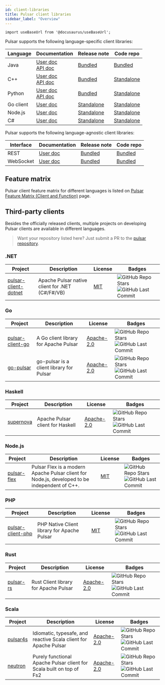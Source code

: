 ```yaml
---
id: client-libraries
title: Pulsar client libraries
sidebar_label: "Overview"
---
```


````mdx-code-block
import useBaseUrl from '@docusaurus/useBaseUrl';
````

Pulsar supports the following language-specific client libraries:

| Language  | Documentation                                                                     | Release note                                                                      | Code repo                                                             |
| --------- |-----------------------------------------------------------------------------------| --------------------------------------------------------------------------------- | --------------------------------------------------------------------- |
| Java      | [User doc](client-libraries-java.md)   <br/> [API doc](/api/client/)              | [Bundled](/release-notes/)                                                        | [Bundled](https://github.com/apache/pulsar/tree/master/pulsar-client) |
| C++       | [User doc](client-libraries-cpp.md)    <br/> [API doc](pathname:///api/cpp/3.0.0) | [Bundled](/release-notes/)                                                        | [Standalone](https://github.com/apache/pulsar/pulsar-client-cpp)      |
| Python    | [User doc](client-libraries-python.md) <br/> [API doc](@pulsar:apidoc:python@)    | [Bundled](/release-notes/)                                                        | [Standalone](https://github.com/apache/pulsar-client-python)          |
| Go client | [User doc](client-libraries-go.md)                                                | [Standalone](https://github.com/apache/pulsar-client-go/releases)                 | [Standalone](https://github.com/apache/pulsar-client-go)              |
| Node.js   | [User doc](client-libraries-node.md)                                              | [Standalone](https://github.com/apache/pulsar-client-node/releases)               | [Standalone](https://github.com/apache/pulsar-client-node)            |
| C#        | [User doc](client-libraries-dotnet.md)                                            | [Standalone](https://github.com/apache/pulsar-dotpulsar/blob/master/CHANGELOG.md) | [Standalone](https://github.com/apache/pulsar-dotpulsar)              |

Pulsar supports the following language-agnostic client libraries:

| Interface | Documentation                             | Release note               | Code repo                                                                |
| --------- | ----------------------------------------- | -------------------------- | ------------------------------------------------------------------------ |
| REST      | [User doc](client-libraries-rest.md)      | [Bundled](/release-notes/) | [Bundled](https://github.com/apache/pulsar/tree/master/pulsar-broker)    |
| WebSocket | [User doc](client-libraries-websocket.md) | [Bundled](/release-notes/) | [Bundled](https://github.com/apache/pulsar/tree/master/pulsar-websocket) |

## Feature matrix

Pulsar client feature matrix for different languages is listed on [Pulsar Feature Matrix (Client and Function)](https://docs.google.com/spreadsheets/d/1YHYTkIXR8-Ql103u-IMI18TXLlGStK8uJjDsOOA0T20/edit#gid=1784579914) page.

## Third-party clients

Besides the officially released clients, multiple projects on developing Pulsar clients are available in different languages.

> Want your repository listed here? Just submit a PR to the [pulsar repository](https://github.com/apache/pulsar/edit/master/site2/docs/client-libraries.md).

### .NET

| Project                                                                    | Description                                     | License                                    | Badges                                                                                                                                                                                                                                                   |
| -------------------------------------------------------------------------- | ----------------------------------------------- | ------------------------------------------ | -------------------------------------------------------------------------------------------------------------------------------------------------------------------------------------------------------------------------------------------------------- |
| [pulsar-client-dotnet](https://github.com/fsprojects/pulsar-client-dotnet) | Apache Pulsar native client for .NET (C#/F#/VB) | [MIT](https://opensource.org/licenses/MIT) | ![GitHub Repo Stars](https://img.shields.io/github/stars/fsprojects/pulsar-client-dotnet?color=FEEA00&style=flat-square) ![GitHub Last Commit](https://img.shields.io/github/last-commit/fsprojects/pulsar-client-dotnet?color=7FD8BE&style=flat-square) |

### Go

| Project                                                         | Description                              | License                                                   | Badges                                                                                                                                                                                                                                     |
| --------------------------------------------------------------- | ---------------------------------------- | --------------------------------------------------------- | ------------------------------------------------------------------------------------------------------------------------------------------------------------------------------------------------------------------------------------------ |
| [pulsar-client-go](https://github.com/Comcast/pulsar-client-go) | A Go client library for Apache Pulsar    | [Apache-2.0](https://www.apache.org/licenses/LICENSE-2.0) | ![GitHub Repo Stars](https://img.shields.io/github/stars/Comcast/pulsar-client-go?color=FEEA00&style=flat-square) ![GitHub Last Commit](https://img.shields.io/github/last-commit/Comcast/pulsar-client-go?color=7FD8BE&style=flat-square) |
| [go-pulsar](https://github.com/t2y/go-pulsar)                   | go-pulsar is a client library for Pulsar | [Apache-2.0](https://www.apache.org/licenses/LICENSE-2.0) | ![GitHub Repo Stars](https://img.shields.io/github/stars/t2y/go-pulsar?color=FEEA00&style=flat-square) ![GitHub Last Commit](https://img.shields.io/github/last-commit/t2y/go-pulsar?color=7FD8BE&style=flat-square)                       |

### Haskell

| Project                                          | Description                      | License                                                   | Badges                                                                                                                                                                                                                     |
| ------------------------------------------------ | -------------------------------- | --------------------------------------------------------- | -------------------------------------------------------------------------------------------------------------------------------------------------------------------------------------------------------------------------- |
| [supernova](https://github.com/cr-org/supernova) | Apache Pulsar client for Haskell | [Apache-2.0](https://www.apache.org/licenses/LICENSE-2.0) | ![GitHub Repo Stars](https://img.shields.io/github/stars/cr-org/supernova?color=FEEA00&style=flat-square) ![GitHub Last Commit](https://img.shields.io/github/last-commit/cr-org/supernova?color=7FD8BE&style=flat-square) |

### Node.js

| Project                                                     | Description                                                                                   | License                                    | Badges                                                                                                                                                                                                                                       |
| ----------------------------------------------------------- | --------------------------------------------------------------------------------------------- | ------------------------------------------ | -------------------------------------------------------------------------------------------------------------------------------------------------------------------------------------------------------------------------------------------- |
| [pulsar-flex](https://github.com/ayeo-flex-org/pulsar-flex) | Pulsar Flex is a modern Apache Pulsar client for Node.js, developed to be independent of C++. | [MIT](https://opensource.org/licenses/MIT) | ![GitHub Repo Stars](https://img.shields.io/github/stars/ayeo-flex-org/pulsar-flex?color=FEEA00&style=flat-square) ![GitHub Last Commit](https://img.shields.io/github/last-commit/ayeo-flex-org/pulsar-flex?color=7FD8BE&style=flat-square) |

### PHP

| Project                                                             | Description                                 | License                                    | Badges                                                                                                                                                                                                                                           |
| ------------------------------------------------------------------- | ------------------------------------------- | ------------------------------------------ | ------------------------------------------------------------------------------------------------------------------------------------------------------------------------------------------------------------------------------------------------ |
| [pulsar-client-php](https://github.com/ikilobyte/pulsar-client-php) | PHP Native Client library for Apache Pulsar | [MIT](https://opensource.org/licenses/MIT) | ![GitHub Repo Stars](https://img.shields.io/github/stars/ikilobyte/pulsar-client-php?color=FEEA00&style=flat-square) ![GitHub Last Commit](https://img.shields.io/github/last-commit/ikilobyte/pulsar-client-php?color=7FD8BE&style=flat-square) |

### Rust

| Project                                                | Description                           | License                                                   | Badges                                                                                                                                                                                                                                 |
| ------------------------------------------------------ | ------------------------------------- | --------------------------------------------------------- | -------------------------------------------------------------------------------------------------------------------------------------------------------------------------------------------------------------------------------------- |
| [pulsar-rs](https://github.com/streamnative/pulsar-rs) | Rust Client library for Apache Pulsar | [Apache-2.0](https://www.apache.org/licenses/LICENSE-2.0) | ![GitHub Repo Stars](https://img.shields.io/github/stars/streamnative/pulsar-rs?color=FEEA00&style=flat-square) ![GitHub Last Commit](https://img.shields.io/github/last-commit/streamnative/pulsar-rs?color=7FD8BE&style=flat-square) |

### Scala

| Project                                             | Description                                                          | License                                                   | Badges                                                                                                                                                                                                                                  |
| --------------------------------------------------- | -------------------------------------------------------------------- | --------------------------------------------------------- | --------------------------------------------------------------------------------------------------------------------------------------------------------------------------------------------------------------------------------------- |
| [pulsar4s](https://github.com/CleverCloud/pulsar4s) | Idiomatic, typesafe, and reactive Scala client for Apache Pulsar     | [Apache-2.0](https://www.apache.org/licenses/LICENSE-2.0) | ![GitHub Repo Stars](https://img.shields.io/github/stars/CleverCloud/pulsar4s?color=FEEA00&style=flat-square) ![GitHub Last Commit](https://img.shields.io/github/last-commit/CleverCloud/pulsar4s?color=7FD8BE&style=flat-square)      |
| [neutron](https://github.com/cr-org/neutron)        | Purely functional Apache Pulsar client for Scala built on top of Fs2 | [Apache-2.0](https://www.apache.org/licenses/LICENSE-2.0) | ![GitHub Repo Stars](https://img.shields.io/github/stars/fsprojects/pulsar-client-dotnet?color=FEEA00&style=flat-square) ![GitHub Last Commit](https://img.shields.io/github/last-commit/cr-org/neutron?color=7FD8BE&style=flat-square) |
